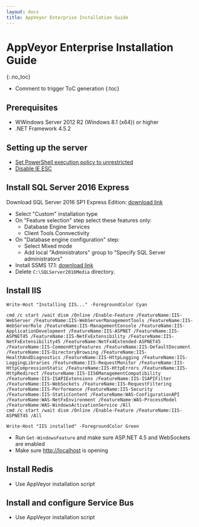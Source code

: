 ```yaml
---
layout: docs
title: AppVeyor Enterprise Installation Guide
---
```


<!-- markdownlint-disable MD022 MD032 -->
# AppVeyor Enterprise Installation Guide
{:.no_toc}

* Comment to trigger ToC generation
{:toc}
<!-- markdownlint-enable MD022 MD032 -->

## Prerequisites

* WWindows Server 2012 R2 (Windows 8.1 (x64)) or higher
* .NET Framework 4.5.2

## Setting up the server

* [Set PowerShell execution policy to unrestricted](https://github.com/appveyor/ci/blob/master/scripts/enterprise/enable_powershell_unrestricted.ps1)
* [Disable IE ESC](https://github.com/appveyor/ci/blob/master/scripts/enterprise/disable_ie_esc.ps1)

## Install SQL Server 2016 Express

Download SQL Server 2016 SP1 Express Edition: [download link](https://www.microsoft.com/en-us/download/details.aspx?id=54284)

* Select "Custom" installation type
* On "Feature selection" step select these features only:
  * Database Engine Services
  * Client Tools Connvectivity
* On "Database engine configuration" step:
  * Select Mixed mode
  * Add local "Administrators" group to "Specify SQL Server administrators"
* Install SSMS 17.1: [download link](https://docs.microsoft.com/en-us/sql/ssms/download-sql-server-management-studio-ssms)
* Delete `C:\SQLServer2016Media` directory.

## Install IIS

```posh
Write-Host "Installing IIS..." -ForegroundColor Cyan

cmd /c start /wait dism /Online /Enable-Feature /FeatureName:IIS-WebServer /FeatureName:IIS-WebServerManagementTools /FeatureName:IIS-WebServerRole /FeatureName:IIS-ManagementConsole /FeatureName:IIS-ApplicationDevelopment /FeatureName:IIS-ASPNET /FeatureName:IIS-ASPNET45 /FeatureName:IIS-NetFxExtensibility /FeatureName:IIS-NetFxExtensibility45 /FeatureName:NetFx4Extended-ASPNET45 /FeatureName:IIS-CommonHttpFeatures /FeatureName:IIS-DefaultDocument /FeatureName:IIS-DirectoryBrowsing /FeatureName:IIS-HealthAndDiagnostics /FeatureName:IIS-HttpLogging /FeatureName:IIS-LoggingLibraries /FeatureName:IIS-RequestMonitor /FeatureName:IIS-HttpCompressionStatic /FeatureName:IIS-HttpErrors /FeatureName:IIS-HttpRedirect /FeatureName:IIS-IIS6ManagementCompatibility /FeatureName:IIS-ISAPIExtensions /FeatureName:IIS-ISAPIFilter /FeatureName:IIS-WebSockets /FeatureName:IIS-RequestFiltering /FeatureName:IIS-Performance /FeatureName:IIS-Security /FeatureName:IIS-StaticContent /FeatureName:WAS-ConfigurationAPI /FeatureName:WAS-NetFxEnvironment /FeatureName:WAS-ProcessModel /FeatureName:WAS-WindowsActivationService /All
cmd /c start /wait dism /Online /Enable-Feature /FeatureName:IIS-ASPNET45 /All

Write-Host "IIS installed" -ForegroundColor Green
```

* Run `Get-WindowsFeature` and make sure ASP.NET 4.5 and WebSockets are enabled
* Make sure [http://localhost](http://localhost) is opening

## Install Redis

* Use AppVeyor installation script

## Install and configure Service Bus

* Use AppVeyor installation script

